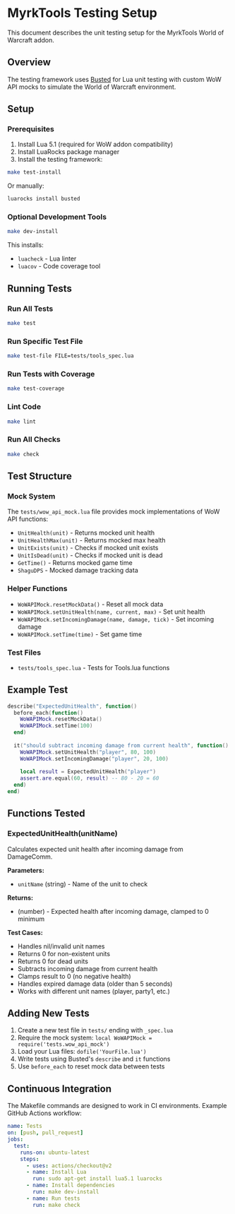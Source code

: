 # MyrkTools Testing Setup

This document describes the unit testing setup for the MyrkTools World of Warcraft addon.

## Overview

The testing framework uses [Busted](https://olivinelabs.com/busted/) for Lua unit testing with custom WoW API mocks to simulate the World of Warcraft environment.

## Setup

### Prerequisites

1. Install Lua 5.1 (required for WoW addon compatibility)
2. Install LuaRocks package manager
3. Install the testing framework:

```bash
make test-install
```

Or manually:
```bash
luarocks install busted
```

### Optional Development Tools

```bash
make dev-install
```

This installs:
- `luacheck` - Lua linter
- `luacov` - Code coverage tool

## Running Tests

### Run All Tests
```bash
make test
```

### Run Specific Test File
```bash
make test-file FILE=tests/tools_spec.lua
```

### Run Tests with Coverage
```bash
make test-coverage
```

### Lint Code
```bash
make lint
```

### Run All Checks
```bash
make check
```

## Test Structure

### Mock System

The `tests/wow_api_mock.lua` file provides mock implementations of WoW API functions:

- `UnitHealth(unit)` - Returns mocked unit health
- `UnitHealthMax(unit)` - Returns mocked max health
- `UnitExists(unit)` - Checks if mocked unit exists
- `UnitIsDead(unit)` - Checks if mocked unit is dead
- `GetTime()` - Returns mocked game time
- `ShaguDPS` - Mocked damage tracking data

### Helper Functions

- `WoWAPIMock.resetMockData()` - Reset all mock data
- `WoWAPIMock.setUnitHealth(name, current, max)` - Set unit health
- `WoWAPIMock.setIncomingDamage(name, damage, tick)` - Set incoming damage
- `WoWAPIMock.setTime(time)` - Set game time

### Test Files

- `tests/tools_spec.lua` - Tests for Tools.lua functions

## Example Test

```lua
describe("ExpectedUnitHealth", function()
  before_each(function()
    WoWAPIMock.resetMockData()
    WoWAPIMock.setTime(100)
  end)
  
  it("should subtract incoming damage from current health", function()
    WoWAPIMock.setUnitHealth("player", 80, 100)
    WoWAPIMock.setIncomingDamage("player", 20, 100)
    
    local result = ExpectedUnitHealth("player")
    assert.are.equal(60, result) -- 80 - 20 = 60
  end)
end)
```

## Functions Tested

### ExpectedUnitHealth(unitName)

Calculates expected unit health after incoming damage from DamageComm.

**Parameters:**
- `unitName` (string) - Name of the unit to check

**Returns:**
- (number) - Expected health after incoming damage, clamped to 0 minimum

**Test Cases:**
- Handles nil/invalid unit names
- Returns 0 for non-existent units
- Returns 0 for dead units
- Subtracts incoming damage from current health
- Clamps result to 0 (no negative health)
- Handles expired damage data (older than 5 seconds)
- Works with different unit names (player, party1, etc.)

## Adding New Tests

1. Create a new test file in `tests/` ending with `_spec.lua`
2. Require the mock system: `local WoWAPIMock = require('tests.wow_api_mock')`
3. Load your Lua files: `dofile('YourFile.lua')`
4. Write tests using Busted's `describe` and `it` functions
5. Use `before_each` to reset mock data between tests

## Continuous Integration

The Makefile commands are designed to work in CI environments. Example GitHub Actions workflow:

```yaml
name: Tests
on: [push, pull_request]
jobs:
  test:
    runs-on: ubuntu-latest
    steps:
      - uses: actions/checkout@v2
      - name: Install Lua
        run: sudo apt-get install lua5.1 luarocks
      - name: Install dependencies
        run: make dev-install
      - name: Run tests
        run: make check
```
